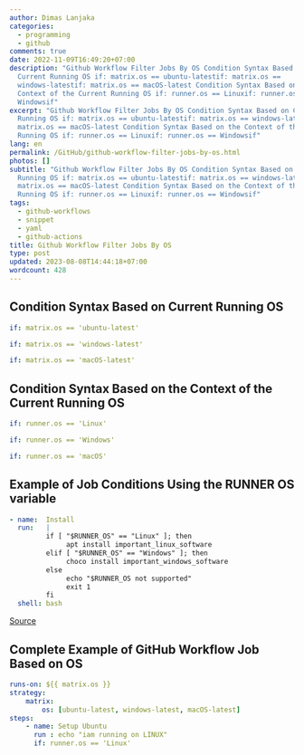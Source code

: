 ```yaml
---
author: Dimas Lanjaka
categories:
  - programming
  - github
comments: true
date: 2022-11-09T16:49:20+07:00
description: "Github Workflow Filter Jobs By OS Condition Syntax Based on
  Current Running OS if: matrix.os == ubuntu-latestif: matrix.os ==
  windows-latestif: matrix.os == macOS-latest Condition Syntax Based on the
  Context of the Current Running OS if: runner.os == Linuxif: runner.os ==
  Windowsif"
excerpt: "Github Workflow Filter Jobs By OS Condition Syntax Based on Current
  Running OS if: matrix.os == ubuntu-latestif: matrix.os == windows-latestif:
  matrix.os == macOS-latest Condition Syntax Based on the Context of the Current
  Running OS if: runner.os == Linuxif: runner.os == Windowsif"
lang: en
permalink: /GitHub/github-workflow-filter-jobs-by-os.html
photos: []
subtitle: "Github Workflow Filter Jobs By OS Condition Syntax Based on Current
  Running OS if: matrix.os == ubuntu-latestif: matrix.os == windows-latestif:
  matrix.os == macOS-latest Condition Syntax Based on the Context of the Current
  Running OS if: runner.os == Linuxif: runner.os == Windowsif"
tags:
  - github-workflows
  - snippet
  - yaml
  - github-actions
title: Github Workflow Filter Jobs By OS
type: post
updated: 2023-08-08T14:44:18+07:00
wordcount: 428
---
```


## Condition Syntax Based on Current Running OS
```yaml
if: matrix.os == 'ubuntu-latest'

if: matrix.os == 'windows-latest'

if: matrix.os == 'macOS-latest'
```

## Condition Syntax Based on the Context of the Current Running OS
```yaml
if: runner.os == 'Linux'

if: runner.os == 'Windows'

if: runner.os == 'macOS'
```

## Example of Job Conditions Using the RUNNER OS variable
```yaml
- name:  Install
  run:   |
         if [ "$RUNNER_OS" == "Linux" ]; then
              apt install important_linux_software
         elif [ "$RUNNER_OS" == "Windows" ]; then
              choco install important_windows_software
         else
              echo "$RUNNER_OS not supported"
              exit 1
         fi
  shell: bash
```

[Source](https://stackoverflow.com/a/57948488)

## Complete Example of GitHub Workflow Job Based on OS
```yaml
runs-on: ${{ matrix.os }}
strategy:
    matrix:
        os: [ubuntu-latest, windows-latest, macOS-latest]
steps:
    - name: Setup Ubuntu
      run : echo "iam running on LINUX"
      if: runner.os == 'Linux'
```
